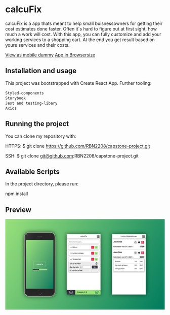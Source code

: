 # calcuFix

calcuFix is a app thats meant to help small buisnessowners for getting their cost estimates done faster.
Often it´s hard to figure out at first sight, how much a work will cost. With this app, you can fully customize and add your working services to a shopping cart. At the end you get result based on youre services and their costs.

[View as mobile dummy](https://display-app-frame.vercel.app/)
[App in Browsersize](capstone-project-zeta.vercel.app)

## Installation and usage

This project was bootstrapped with Create React App. Further tooling:

    Styled-components
    Storybook
    Jest and testing-libary
    Axios

## Running the project

You can clone my repository with:

HTTPS:
$ git clone https://github.com/RBN2208/capstone-project.git

SSH:
$ git clone git@github.com:RBN2208/capstone-project.git

## Available Scripts

In the project directory, please run:

npm install

## Preview

![Preview](./public/Apppreview.png)
